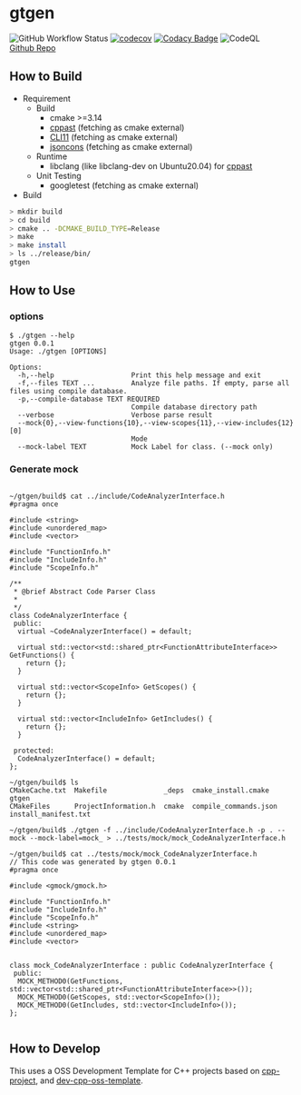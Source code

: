 
# gtgen

![GitHub Workflow Status](https://img.shields.io/github/workflow/status/Torimune29/gtgen/CI)
[![codecov](https://codecov.io/gh/Torimune29/gtgen/branch/main/graph/badge.svg)](https://codecov.io/gh/Torimune29/gtgen)
[![Codacy Badge](https://app.codacy.com/project/badge/Grade/4ab150dd86c44db9ba17df846aa309a3)](https://www.codacy.com/gh/Torimune29/gtgen/dashboard?utm_source=github.com&amp;utm_medium=referral&amp;utm_content=Torimune29/dev-cpp-oss-template&amp;utm_campaign=Badge_Grade)
![CodeQL](https://github.com/Torimune29/gtgen/workflows/CodeQL/badge.svg)
<br>[Github Repo](https://github.com/Torimune29/gtgen)

## How to Build

- Requirement
  - Build
    - cmake >=3.14
    - [cppast](https://github.com/foonathan/cppast) (fetching as cmake external)
    - [CLI11](https://github.com/CLIUtils/CLI11) (fetching as cmake external)
    - [jsoncons](https://github.com/danielaparker/jsoncons) (fetching as cmake external)
  - Runtime
    - libclang (like libclang-dev on Ubuntu20.04) for [cppast](<https://github.com/foonathan/cppast>)
  - Unit Testing
    - googletest (fetching as cmake external)
- Build

```bash
> mkdir build
> cd build
> cmake .. -DCMAKE_BUILD_TYPE=Release
> make
> make install
> ls ../release/bin/
gtgen

```

## How to Use

### options

```
$ ./gtgen --help
gtgen 0.0.1
Usage: ./gtgen [OPTIONS]

Options:
  -h,--help                   Print this help message and exit
  -f,--files TEXT ...         Analyze file paths. If empty, parse all files using compile database.
  -p,--compile-database TEXT REQUIRED
                              Compile database directory path
  --verbose                   Verbose parse result
  --mock{0},--view-functions{10},--view-scopes{11},--view-includes{12} [0]
                              Mode
  --mock-label TEXT           Mock Label for class. (--mock only)

```

### Generate mock

```

~/gtgen/build$ cat ../include/CodeAnalyzerInterface.h
#pragma once

#include <string>
#include <unordered_map>
#include <vector>

#include "FunctionInfo.h"
#include "IncludeInfo.h"
#include "ScopeInfo.h"

/**
 * @brief Abstract Code Parser Class
 *
 */
class CodeAnalyzerInterface {
 public:
  virtual ~CodeAnalyzerInterface() = default;

  virtual std::vector<std::shared_ptr<FunctionAttributeInterface>> GetFunctions() {
    return {};
  }

  virtual std::vector<ScopeInfo> GetScopes() {
    return {};
  }

  virtual std::vector<IncludeInfo> GetIncludes() {
    return {};
  }

 protected:
  CodeAnalyzerInterface() = default;
};

~/gtgen/build$ ls
CMakeCache.txt  Makefile              _deps  cmake_install.cmake    gtgen
CMakeFiles      ProjectInformation.h  cmake  compile_commands.json  install_manifest.txt

~/gtgen/build$ ./gtgen -f ../include/CodeAnalyzerInterface.h -p . --mock --mock-label=mock_ > ../tests/mock/mock_CodeAnalyzerInterface.h

~/gtgen/build$ cat ../tests/mock/mock_CodeAnalyzerInterface.h
// This code was generated by gtgen 0.0.1
#pragma once

#include <gmock/gmock.h>

#include "FunctionInfo.h"
#include "IncludeInfo.h"
#include "ScopeInfo.h"
#include <string>
#include <unordered_map>
#include <vector>


class mock_CodeAnalyzerInterface : public CodeAnalyzerInterface {
 public:
  MOCK_METHOD0(GetFunctions, std::vector<std::shared_ptr<FunctionAttributeInterface>>());
  MOCK_METHOD0(GetScopes, std::vector<ScopeInfo>());
  MOCK_METHOD0(GetIncludes, std::vector<IncludeInfo>());
};


```

## How to Develop

This uses a OSS Development Template for C++ projects based on [cpp-project](https://github.com/bsamseth/cpp-project), and [dev-cpp-oss-template](https://github.com/Torimune29/dev-cpp-oss-template).
